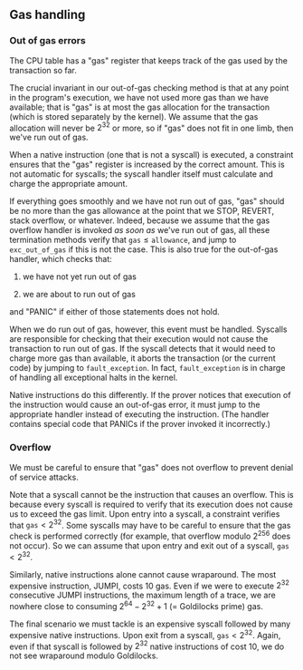 ## Gas handling

### Out of gas errors

The CPU table has a "gas" register that keeps track of the gas used by
the transaction so far.

The crucial invariant in our out-of-gas checking method is that at any
point in the program's execution, we have not used more gas than we have
available; that is "gas" is at most the gas allocation for the
transaction (which is stored separately by the kernel). We assume that
the gas allocation will never be $2^{32}$ or more, so if "gas" does not
fit in one limb, then we've run out of gas.

When a native instruction (one that is not a syscall) is executed, a
constraint ensures that the "gas" register is increased by the correct
amount. This is not automatic for syscalls; the syscall handler itself
must calculate and charge the appropriate amount.

If everything goes smoothly and we have not run out of gas, "gas" should
be no more than the gas allowance at the point that we STOP, REVERT,
stack overflow, or whatever. Indeed, because we assume that the gas
overflow handler is invoked *as soon as* we've run out of gas, all these
termination methods verify that $\texttt{gas} \leq \texttt{allowance}$,
and jump to `exc_out_of_gas` if this is not the case. This is also true
for the out-of-gas handler, which checks that:

1.  we have not yet run out of gas

2.  we are about to run out of gas

and "PANIC" if either of those statements does not hold.

When we do run out of gas, however, this event must be handled. Syscalls
are responsible for checking that their execution would not cause the
transaction to run out of gas. If the syscall detects that it would need
to charge more gas than available, it aborts the transaction (or the
current code) by jumping to `fault_exception`. In fact,
`fault_exception` is in charge of handling all exceptional halts in the
kernel.

Native instructions do this differently. If the prover notices that
execution of the instruction would cause an out-of-gas error, it must
jump to the appropriate handler instead of executing the instruction.
(The handler contains special code that PANICs if the prover invoked it
incorrectly.)

### Overflow

We must be careful to ensure that "gas" does not overflow to prevent
denial of service attacks.

Note that a syscall cannot be the instruction that causes an overflow.
This is because every syscall is required to verify that its execution
does not cause us to exceed the gas limit. Upon entry into a syscall, a
constraint verifies that $\texttt{gas} < 2^{32}$. Some syscalls may have
to be careful to ensure that the gas check is performed correctly (for
example, that overflow modulo $2^{256}$ does not occur). So we can
assume that upon entry and exit out of a syscall,
$\texttt{gas} < 2^{32}$.

Similarly, native instructions alone cannot cause wraparound. The most
expensive instruction, JUMPI, costs 10 gas. Even if we were to execute
$2^{32}$ consecutive JUMPI instructions, the maximum length of a trace,
we are nowhere close to consuming $2^{64} - 2^{32} + 1$ (= Goldilocks
prime) gas.

The final scenario we must tackle is an expensive syscall followed by
many expensive native instructions. Upon exit from a syscall,
$\texttt{gas} < 2^{32}$. Again, even if that syscall is followed by
$2^{32}$ native instructions of cost 10, we do not see wraparound modulo
Goldilocks.
